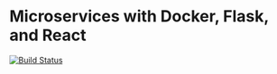 # Microservices with Docker, Flask, and React

[![Build Status](https://travis-ci.org/vbandelier/testdriven-app.svg?branch=master)](https://travis-ci.org/vbandelier/testdriven-app)
